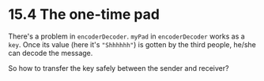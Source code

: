 # 15.4 The one-time pad

There's a problem in `encoderDecoder`.
`myPad` in `encoderDecoder` works as a `key`.
Once its value (here it's `"Shhhhhh"`) is gotten by the third people,
he/she can decode the message.

So how to transfer the key safely between the sender and receiver?
